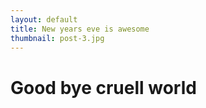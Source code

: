 ```yaml
---
layout: default
title: New years eve is awesome
thumbnail: post-3.jpg
---
```


# Good bye cruell world